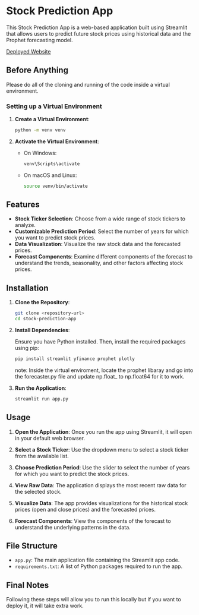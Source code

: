# Stock Prediction App

This Stock Prediction App is a web-based application built using Streamlit that allows users to predict future stock prices using historical data and the Prophet forecasting model.

[Deployed Website](https://huian-yang-stock-predictor-main-dntgnw.streamlit.app/)

## Before Anything

Please do all of the cloning and running of the code inside a virtual environment.

### Setting up a Virtual Environment

1. **Create a Virtual Environment**:
   
    ```bash
    python -m venv venv
    ```

2. **Activate the Virtual Environment**:

    - On Windows:
        ```bash
        venv\Scripts\activate
        ```
    - On macOS and Linux:
        ```bash
        source venv/bin/activate
        ```

## Features

- **Stock Ticker Selection**: Choose from a wide range of stock tickers to analyze.
- **Customizable Prediction Period**: Select the number of years for which you want to predict stock prices.
- **Data Visualization**: Visualize the raw stock data and the forecasted prices.
- **Forecast Components**: Examine different components of the forecast to understand the trends, seasonality, and other factors affecting stock prices.


## Installation

1. **Clone the Repository**:

    ```bash
    git clone <repository-url>
    cd stock-prediction-app
    ```

2. **Install Dependencies**:

    Ensure you have Python installed. Then, install the required packages using pip:

    ```bash
    pip install streamlit yfinance prophet plotly
    ```

    note: Inside the virtual enviroment, locate the prophet libaray and go into the forecaster.py file and update np.float_ to np.float64 for it to work. 

3. **Run the Application**:

    ```bash
    streamlit run app.py
    ```

## Usage

1. **Open the Application**:
    Once you run the app using Streamlit, it will open in your default web browser.

2. **Select a Stock Ticker**:
    Use the dropdown menu to select a stock ticker from the available list.

3. **Choose Prediction Period**:
    Use the slider to select the number of years for which you want to predict the stock prices.

4. **View Raw Data**:
    The application displays the most recent raw data for the selected stock.

5. **Visualize Data**:
    The app provides visualizations for the historical stock prices (open and close prices) and the forecasted prices.

6. **Forecast Components**:
    View the components of the forecast to understand the underlying patterns in the data.

## File Structure

- `app.py`: The main application file containing the Streamlit app code.
- `requirements.txt`: A list of Python packages required to run the app.

## Final Notes
   Following these steps will allow you to run this locally but if you want to deploy it, it will take extra work. 
